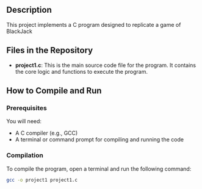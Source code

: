 ## Description

This project implements a C program designed to replicate a game of BlackJack

## Files in the Repository

- **project1.c**: This is the main source code file for the program. It contains the core logic and functions to execute the program.

## How to Compile and Run

### Prerequisites
You will need:
- A C compiler (e.g., GCC)
- A terminal or command prompt for compiling and running the code

### Compilation

To compile the program, open a terminal and run the following command:

```bash
gcc -o project1 project1.c
